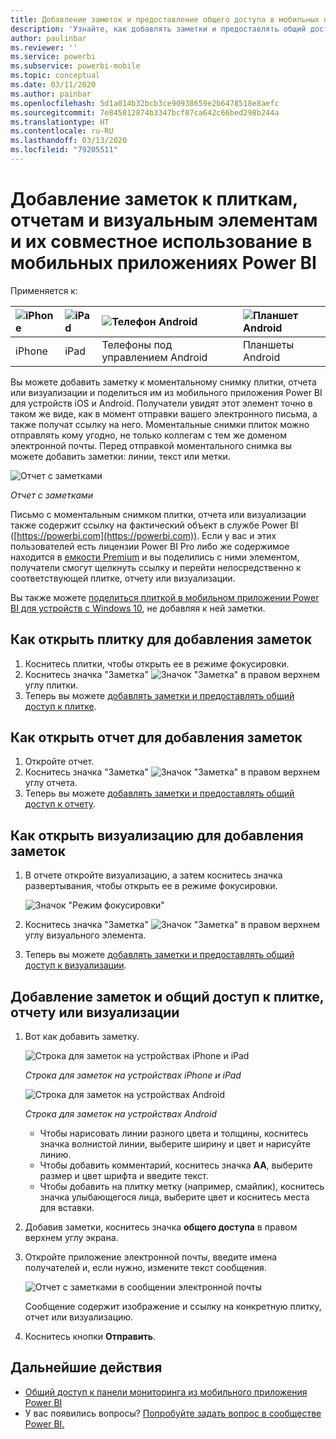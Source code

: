 ```yaml
---
title: Добавление заметок и предоставление общего доступа в мобильных приложениях Power BI
description: 'Узнайте, как добавлять заметки и предоставлять общий доступ к плиткам, отчетам и визуальным элементам из мобильного приложения Microsoft Power BI для iOS и Android. '
author: paulinbar
ms.reviewer: ''
ms.service: powerbi
ms.subservice: powerbi-mobile
ms.topic: conceptual
ms.date: 03/11/2020
ms.author: painbar
ms.openlocfilehash: 5d1a014b32bcb3ce90938659e2b6478518e8aefc
ms.sourcegitcommit: 7e845812874b3347bcf87ca642c66bed298b244a
ms.translationtype: HT
ms.contentlocale: ru-RU
ms.lasthandoff: 03/13/2020
ms.locfileid: "79205511"
---
```

# <a name="annotate-and-share-a-tile-report-or-visual-in-power-bi-mobile-apps"></a>Добавление заметок к плиткам, отчетам и визуальным элементам и их совместное использование в мобильных приложениях Power BI
Применяется к:

| ![iPhone](./media/mobile-annotate-and-share-a-tile-from-the-mobile-apps/iphone-logo-50-px.png) | ![iPad](./media/mobile-annotate-and-share-a-tile-from-the-mobile-apps/ipad-logo-50-px.png) | ![Телефон Android](./media/mobile-annotate-and-share-a-tile-from-the-mobile-apps/android-phone-logo-50-px.png) | ![Планшет Android](./media/mobile-annotate-and-share-a-tile-from-the-mobile-apps/android-tablet-logo-50-px.png) |
|:--- |:--- |:--- |:--- |
| iPhone |iPad |Телефоны под управлением Android |Планшеты Android |

Вы можете добавить заметку к моментальному снимку плитки, отчета или визуализации и поделиться им из мобильного приложения Power BI для устройств iOS и Android. Получатели увидят этот элемент точно в таком же виде, как в момент отправки вашего электронного письма, а также получат ссылку на него. Моментальные снимки плиток можно отправлять кому угодно, не только коллегам с тем же доменом электронной почты. Перед отправкой моментального снимка вы можете добавить заметки: линии, текст или метки.

![Отчет с заметками](./media/mobile-annotate-and-share-a-tile-from-the-mobile-apps/power-bi-iphone-annotate.png)

*Отчет с заметками*

Письмо с моментальным снимком плитки, отчета или визуализации также содержит ссылку на фактический объект в службе Power BI ([https://powerbi.com](https://powerbi.com)). Если у вас и этих пользователей есть лицензии Power BI Pro либо же содержимое находится в [емкости Premium](../../service-premium-what-is.md) и вы поделились с ними элементом, получатели смогут щелкнуть ссылку и перейти непосредственно к соответствующей плитке, отчету или визуализации. 

Вы также можете [поделиться плиткой в мобильном приложении Power BI для устройств с Windows 10](mobile-windows-10-phone-app-get-started.md), не добавляя к ней заметки.

## <a name="open-a-tile-for-annotating"></a>Как открыть плитку для добавления заметок
1. Коснитесь плитки, чтобы открыть ее в режиме фокусировки.
2. Коснитесь значка "Заметка" ![Значок "Заметка"](./././media/mobile-annotate-and-share-a-tile-from-the-mobile-apps/power-bi-ios-annotate-icon.png) в правом верхнем углу плитки.
3. Теперь вы можете [добавлять заметки и предоставлять общий доступ к плитке](mobile-annotate-and-share-a-tile-from-the-mobile-apps.md#annotate-and-share-the-tile-report-or-visual).

## <a name="open-a-report-for-annotating"></a>Как открыть отчет для добавления заметок
1. Откройте отчет. 
2. Коснитесь значка "Заметка" ![Значок "Заметка"](./././media/mobile-annotate-and-share-a-tile-from-the-mobile-apps/power-bi-ios-annotate-icon.png) в правом верхнем углу отчета.
3. Теперь вы можете [добавлять заметки и предоставлять общий доступ к отчету](mobile-annotate-and-share-a-tile-from-the-mobile-apps.md#annotate-and-share-the-tile-report-or-visual).

## <a name="open-a-visual-for-annotating"></a>Как открыть визуализацию для добавления заметок
1. В отчете откройте визуализацию, а затем коснитесь значка развертывания, чтобы открыть ее в режиме фокусировки. 
   
    ![Значок "Режим фокусировки"](./media/mobile-annotate-and-share-a-tile-from-the-mobile-apps/power-bi-ios-visual-focus-mode.png)
2. Коснитесь значка "Заметка" ![Значок "Заметка"](./././media/mobile-annotate-and-share-a-tile-from-the-mobile-apps/power-bi-ios-annotate-icon.png) в правом верхнем углу визуального элемента.
3. Теперь вы можете [добавлять заметки и предоставлять общий доступ к визуализации](mobile-annotate-and-share-a-tile-from-the-mobile-apps.md#annotate-and-share-the-tile-report-or-visual).

## <a name="annotate-and-share-the-tile-report-or-visual"></a>Добавление заметок и общий доступ к плитке, отчету или визуализации
1. Вот как добавить заметку.  
   
   ![Строка для заметок на устройствах iPhone и iPad](./media/mobile-annotate-and-share-a-tile-from-the-mobile-apps/power-bi-ios-annotation-menu.png)
   
   *Строка для заметок на устройствах iPhone и iPad*
   
   ![Строка для заметок на устройствах Android](./media/mobile-annotate-and-share-a-tile-from-the-mobile-apps/power-bi-android-annotate-bar.png)
   
   *Строка для заметок на устройствах Android*
   
   * Чтобы нарисовать линии разного цвета и толщины, коснитесь значка волнистой линии, выберите ширину и цвет и нарисуйте линию.  
   * Чтобы добавить комментарий, коснитесь значка **АА**, выберите размер и цвет шрифта и введите текст.  
   * Чтобы добавить на плитку метку (например, смайлик), коснитесь значка улыбающегося лица, выберите цвет и коснитесь места для вставки.   
2. Добавив заметки, коснитесь значка **общего доступа** в правом верхнем углу экрана.
3. Откройте приложение электронной почты, введите имена получателей и, если нужно, измените текст сообщения.  
   
   ![Отчет с заметками в сообщении электронной почты](./media/mobile-annotate-and-share-a-tile-from-the-mobile-apps/power-bi-iphone-annotate-send.png)
   
   Сообщение содержит изображение и ссылку на конкретную плитку, отчет или визуализацию. 
4. Коснитесь кнопки **Отправить**.

## <a name="next-steps"></a>Дальнейшие действия
* [Общий доступ к панели мониторинга из мобильного приложения Power BI](mobile-share-dashboard-from-the-mobile-apps.md)
* У вас появились вопросы? [Попробуйте задать вопрос в сообществе Power BI.](https://community.powerbi.com/)

